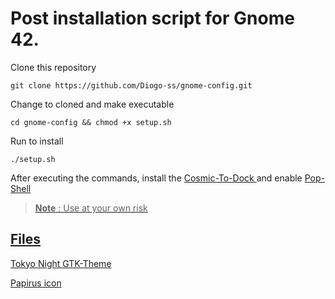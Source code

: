 # Post installation script for Gnome 42.

Clone this repository
``` shell
git clone https://github.com/Diogo-ss/gnome-config.git
```
Change to cloned and make executable
``` shell
cd gnome-config && chmod +x setup.sh
```
Run to install
``` shell
./setup.sh
```

After executing the commands, install the <a href="https://github.com/pop-os/cosmic-dock" target="_blank"> Cosmic-To-Dock <a> and enable
<a href="https://github.com/pop-os/shell" target="_blank"> Pop-Shell<p>
  
> **Note** : Use at your own risk

## Files
<a href="https://github.com/Fausto-Korpsvart/Tokyo-Night-GTK-Theme <br>" target="_blank"> Tokyo Night GTK-Theme<p>
<a href="https://github.com/PapirusDevelopmentTeam/papirus-icon-theme.git" target="_blank"> Papirus icon<p>
